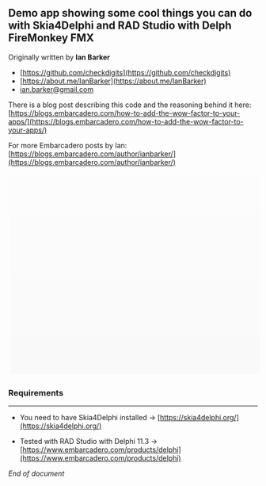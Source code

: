 # 
 ## Demo app showing some cool things you can do with Skia4Delphi and RAD Studio with Delph FireMonkey FMX

 Originally written by **Ian Barker**
            
* [https://github.com/checkdigits](https://github.com/checkdigits)
* [https://about.me/IanBarker](https://about.me/IanBarker)
* [ian.barker@gmail.com](mailto:ian.barker@gmail.com)

There is a blog post describing this code and the reasoning behind it here: [https://blogs.embarcadero.com/how-to-add-the-wow-factor-to-your-apps/](https://blogs.embarcadero.com/how-to-add-the-wow-factor-to-your-apps/)

For more Embarcadero posts by Ian: [https://blogs.embarcadero.com/author/ianbarker/](https://blogs.embarcadero.com/author/ianbarker/)

<img src="https://github.com/checkdigits/wow_app_example/blob/main/demo_gif/wow_app_demo_sample.gif" alt="Demo" style="vertical-align:top; margin:4px">


### Requirements

---

* You need to have Skia4Delphi installed -> [https://skia4delphi.org/](https://skia4delphi.org/)

* Tested with RAD Studio with Delphi 11.3 -> [https://www.embarcadero.com/products/delphi](https://www.embarcadero.com/products/delphi)

  
*End of document*
 
